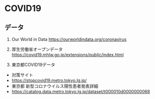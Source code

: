 # COVID19

## データ
1. Our World in Data
https://ourworldindata.org/coronavirus

2. 厚生労働省オープンデータ
https://covid19.mhlw.go.jp/extensions/public/index.html

3. 東京都COVID19データ
- 対策サイト
- https://stopcovid19.metro.tokyo.lg.jp/
- 東京都 新型コロナウイルス陽性患者発表詳細
- https://catalog.data.metro.tokyo.lg.jp/dataset/t000010d0000000068


